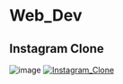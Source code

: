 # Web_Dev

## Instagram Clone
![image](https://user-images.githubusercontent.com/90817926/209926278-a61a4442-40b7-49ce-a9c9-0fc66f0ba1c5.png)
[![Instagram_Clone](https://custom-icon-badges.herokuapp.com/badge/-Visit%20-White?style=for-the-badge&logo=browser&Color=white&color=e95950)](https://the-kriz.github.io/Instagram_clone/)
